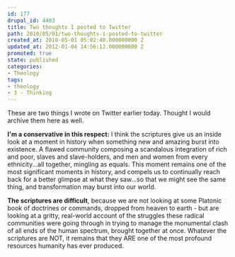 ```yaml
---
id: 177
drupal_id: 4403
title: Two thoughts I posted to Twitter
path: 2010/05/01/two-thoughts-i-posted-to-twitter
created_at: 2010-05-01 05:02:40.000000000 Z
updated_at: 2012-01-04 14:56:12.000000000 Z
promoted: true
state: published
categories:
- Theology
tags:
- theology
- 3 - Thinking
---
```

These are two things I wrote on Twitter earlier today. Thought I would archive them here as well.

<strong>I'm a conservative in this respect:</strong> I think the scriptures give us an inside look at a moment in history when something new and amazing burst into existence. A flawed community composing a scandalous integration of rich and poor, slaves and slave-holders, and men and women from every ethnicity...all together, mingling as equals. This moment remains one of the most significant moments in history, and compels us to continually reach back for a better glimpse at what they saw...so that we might see the same thing, and transformation may burst into our world.

<strong>The scriptures are difficult</strong>, because we are not looking at some Platonic book of doctrines or commands, dropped from heaven to earth - but are looking at a gritty, real-world account of the struggles these radical communities were going through in trying to manage the monumental clash of all ends of the human spectrum, brought together at once. Whatever the scriptures are NOT, it remains that they ARE one of the most profound resources humanity has ever produced.
